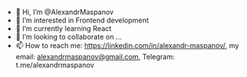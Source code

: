 - 👋 Hi, I’m @AlexandrMaspanov
- 👀 I’m interested in Frontend development
- 🌱 I’m currently learning React
- 💞️ I’m looking to collaborate on ...
- 📫 How to reach me: https://linkedin.com/in/alexandr-maspanov/, my email: alexandrmaspanov@gmail.com, Telegram: t.me/alexandrmaspanov

<!---
AlexandrMaspanov/AlexandrMaspanov is a ✨ special ✨ repository because its `README.md` (this file) appears on your GitHub profile.
You can click the Preview link to take a look at your changes.
--->

